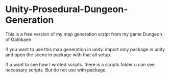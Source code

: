 # Unity-Prosedural-Dungeon-Generation
This is a free version of my map generation script from my game Dungeon of Oathkaen

If you want to use this map generation in unity. import only package in unity and open the scene in package with that all setup.

If u want to see how I wroted scripts. there is a scripts folder u can see necessary scripts. But do not use with package.
